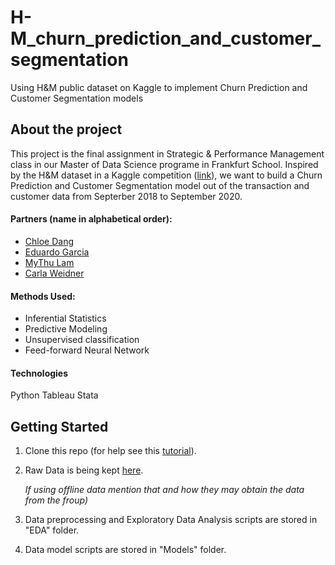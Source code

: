 # H-M_churn_prediction_and_customer_segmentation
Using H&amp;M public dataset on Kaggle to implement Churn Prediction and Customer Segmentation models


## About the project

This project is the final assignment in Strategic & Performance Management class in our Master of Data Science programe in Frankfurt School.
Inspired by the H&M dataset in a Kaggle competition ([link](https://www.kaggle.com/competitions/h-and-m-personalized-fashion-recommendations)), we want to build a Churn Prediction and Customer Segmentation model out of the transaction and customer data from Septerber 2018 to September 2020.

#### Partners (name in alphabetical order):
* [Chloe Dang](https://github.com/chloe68)
* [Eduardo Garcia](https://github.com/egarcia00)
* [MyThu Lam](https://github.com/MyThuL)
* [Carla Weidner](https://github.com/carla1w)

#### Methods Used:

- Inferential Statistics
- Predictive Modeling
- Unsupervised classification
- Feed-forward Neural Network

#### Technologies
Python
Tableau
Stata

## Getting Started

1. Clone this repo (for help see this [tutorial](https://help.github.com/articles/cloning-a-repository/)).
2. Raw Data is being kept [here](https://www.kaggle.com/competitions/h-and-m-personalized-fashion-recommendations/data).

    *If using offline data mention that and how they may obtain the data from the froup)*
    
3. Data preprocessing and Exploratory Data Analysis scripts are stored in "EDA" folder.
4. Data model scripts are stored in "Models" folder.


